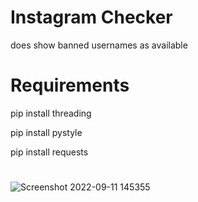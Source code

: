 # Instagram Checker
does show banned usernames as available

# Requirements
  pip install threading
  
  pip install pystyle
  
  pip install requests



# 
![Screenshot 2022-09-11 145355](https://user-images.githubusercontent.com/85191157/189550439-c9f9a540-1754-4ccd-8043-f4981990d8fb.png)

